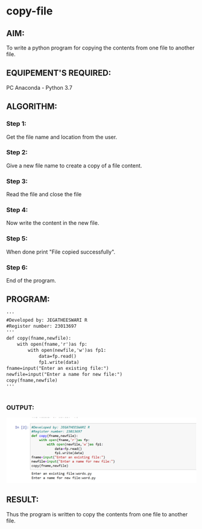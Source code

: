 # copy-file
## AIM:
To write a python program for copying the contents from one file to another file.
## EQUIPEMENT'S REQUIRED: 
PC
Anaconda - Python 3.7
## ALGORITHM: 
### Step 1:
Get the file name and location from the user.



### Step 2: 
Give a new file name to create a copy of a file content.


 
### Step 3: 
Read the file and close the file



### Step 4:  
Now write the content in the new file.



### Step 5: 
When done print "File copied successfully".



### Step 6: 
End of the program.



## PROGRAM:
```
'''
#Developed by: JEGATHEESWARI R
#Register number: 23013697
'''
def copy(fname,newfile):
    with open(fname,'r')as fp:
        with open(newfile,'w')as fp1:
            data=fp.read()
            fp1.write(data)
fname=input("Enter an existing file:")
newfile=input("Enter a name for new file:")
copy(fname,newfile)
'''


```

### OUTPUT:
![output](<Screenshot 2024-01-02 145157.png>)

## RESULT:
Thus the program is written to copy the contents from one file to another file.